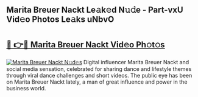 ## Marita Breuer Nackt Le𝚊k𝚎d N𝚞𝚍e - Part-vxU Vid𝚎o Photos Le𝚊ks uNbvO

# <h2><a href="http://fb8bd5.evod.top/?m=Marita+Breuer+Nackt">🔗 👉🔴 Marita Breuer Nackt Vid𝚎o Ph𝚘t𝚘s</a></h2>

[![Marita Breuer Nackt N𝚞d𝚎s](https://i.imgur.com/8V9OHl7.gif)](http://fb8bd5.evod.top/?m=Marita+Breuer+Nackt)
Digital influencer Marita Breuer Nackt and social media sensation, celebrated for sharing dance and lifestyle themes through viral dance challenges and short videos. The public eye has been on Marita Breuer Nackt lately, a man of great influence and power in the business world. 
